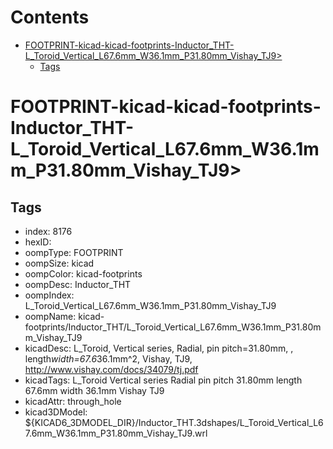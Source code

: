



Contents
========

* [FOOTPRINT-kicad-kicad-footprints-Inductor_THT-L_Toroid_Vertical_L67.6mm_W36.1mm_P31.80mm_Vishay_TJ9>](#footprint-kicad-kicad-footprints-inductor_tht-l_toroid_vertical_l676mm_w361mm_p3180mm_vishay_tj9)
	* [Tags](#tags)

# FOOTPRINT-kicad-kicad-footprints-Inductor_THT-L_Toroid_Vertical_L67.6mm_W36.1mm_P31.80mm_Vishay_TJ9>

## Tags

- index: 8176
- hexID: 
- oompType: FOOTPRINT
- oompSize: kicad
- oompColor: kicad-footprints
- oompDesc: Inductor_THT
- oompIndex: L_Toroid_Vertical_L67.6mm_W36.1mm_P31.80mm_Vishay_TJ9
- oompName: kicad-footprints/Inductor_THT/L_Toroid_Vertical_L67.6mm_W36.1mm_P31.80mm_Vishay_TJ9
- kicadDesc: L_Toroid, Vertical series, Radial, pin pitch=31.80mm, , length*width=67.6*36.1mm^2, Vishay, TJ9, http://www.vishay.com/docs/34079/tj.pdf
- kicadTags: L_Toroid Vertical series Radial pin pitch 31.80mm  length 67.6mm width 36.1mm Vishay TJ9
- kicadAttr: through_hole
- kicad3DModel: ${KICAD6_3DMODEL_DIR}/Inductor_THT.3dshapes/L_Toroid_Vertical_L67.6mm_W36.1mm_P31.80mm_Vishay_TJ9.wrl
